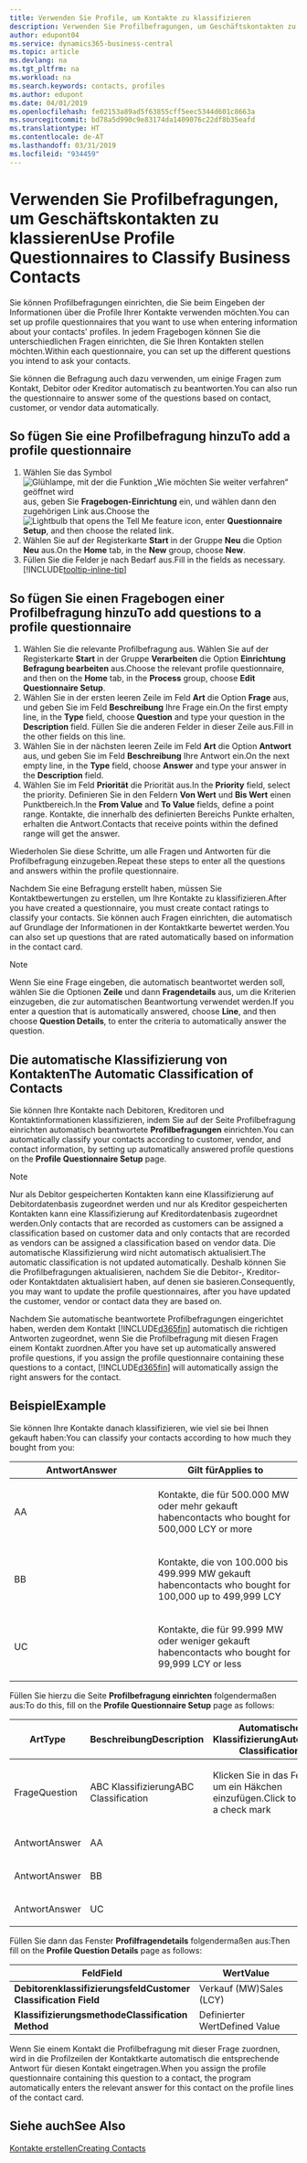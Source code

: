 ```yaml
---
title: Verwenden Sie Profile, um Kontakte zu klassifizieren
description: Verwenden Sie Profilbefragungen, um Geschäftskontakten zu klassieren
author: edupont04
ms.service: dynamics365-business-central
ms.topic: article
ms.devlang: na
ms.tgt_pltfrm: na
ms.workload: na
ms.search.keywords: contacts, profiles
ms.author: edupont
ms.date: 04/01/2019
ms.openlocfilehash: fe02153a89ad5f63855cff5eec5344d601c8663a
ms.sourcegitcommit: bd78a5d990c9e83174da1409076c22df8b35eafd
ms.translationtype: HT
ms.contentlocale: de-AT
ms.lasthandoff: 03/31/2019
ms.locfileid: "934459"
---
```

# <a name="use-profile-questionnaires-to-classify-business-contacts"></a><span data-ttu-id="c6d23-103">Verwenden Sie Profilbefragungen, um Geschäftskontakten zu klassieren</span><span class="sxs-lookup"><span data-stu-id="c6d23-103">Use Profile Questionnaires to Classify Business Contacts</span></span>
<span data-ttu-id="c6d23-104">Sie können Profilbefragungen einrichten, die Sie beim Eingeben der Informationen über die Profile Ihrer Kontakte verwenden möchten.</span><span class="sxs-lookup"><span data-stu-id="c6d23-104">You can set up profile questionnaires that you want to use when entering information about your contacts' profiles.</span></span> <span data-ttu-id="c6d23-105">In jedem Fragebogen können Sie die unterschiedlichen Fragen einrichten, die Sie Ihren Kontakten stellen möchten.</span><span class="sxs-lookup"><span data-stu-id="c6d23-105">Within each questionnaire, you can set up the different questions you intend to ask your contacts.</span></span>  

<span data-ttu-id="c6d23-106">Sie können die Befragung auch dazu verwenden, um einige Fragen zum Kontakt, Debitor oder Kreditor automatisch zu beantworten.</span><span class="sxs-lookup"><span data-stu-id="c6d23-106">You can also run the questionnaire to answer some of the questions based on contact, customer, or vendor data automatically.</span></span>  

## <a name="to-add-a-profile-questionnaire"></a><span data-ttu-id="c6d23-107">So fügen Sie eine Profilbefragung hinzu</span><span class="sxs-lookup"><span data-stu-id="c6d23-107">To add a profile questionnaire</span></span>
1.  <span data-ttu-id="c6d23-108">Wählen Sie das Symbol ![Glühlampe, mit der die Funktion „Wie möchten Sie weiter verfahren“ geöffnet wird](media/ui-search/search_small.png "Wie möchten Sie weiter verfahren?") aus, geben Sie **Fragebogen-Einrichtung** ein, und wählen dann den zugehörigen Link aus.</span><span class="sxs-lookup"><span data-stu-id="c6d23-108">Choose the ![Lightbulb that opens the Tell Me feature](media/ui-search/search_small.png "Tell me what you want to do") icon, enter **Questionnaire Setup**, and then choose the related link.</span></span>  
2.  <span data-ttu-id="c6d23-109">Wählen Sie auf der Registerkarte **Start** in der Gruppe **Neu** die Option **Neu** aus.</span><span class="sxs-lookup"><span data-stu-id="c6d23-109">On the **Home** tab, in the **New** group, choose **New**.</span></span>  
3.  <span data-ttu-id="c6d23-110">Füllen Sie die Felder je nach Bedarf aus.</span><span class="sxs-lookup"><span data-stu-id="c6d23-110">Fill in the fields as necessary.</span></span> [!INCLUDE[tooltip-inline-tip](includes/tooltip-inline-tip_md.md)]  

## <a name="to-add-questions-to-a-profile-questionnaire"></a><span data-ttu-id="c6d23-111">So fügen Sie einen Fragebogen einer Profilbefragung hinzu</span><span class="sxs-lookup"><span data-stu-id="c6d23-111">To add questions to a profile questionnaire</span></span>
1.  <span data-ttu-id="c6d23-112">Wählen Sie die relevante Profilbefragung aus. Wählen Sie auf der Registerkarte **Start** in der Gruppe **Verarbeiten** die Option **Einrichtung Befragung bearbeiten** aus.</span><span class="sxs-lookup"><span data-stu-id="c6d23-112">Choose the relevant profile questionnaire, and then on the **Home** tab, in the **Process** group, choose **Edit Questionnaire Setup**.</span></span>  
2.  <span data-ttu-id="c6d23-113">Wählen Sie in der ersten leeren Zeile im Feld **Art** die Option **Frage** aus, und geben Sie im Feld **Beschreibung** Ihre Frage ein.</span><span class="sxs-lookup"><span data-stu-id="c6d23-113">On the first empty line, in the **Type** field, choose **Question** and type your question in the **Description** field.</span></span> <span data-ttu-id="c6d23-114">Füllen Sie die anderen Felder in dieser Zeile aus.</span><span class="sxs-lookup"><span data-stu-id="c6d23-114">Fill in the other fields on this line.</span></span>  
3.  <span data-ttu-id="c6d23-115">Wählen Sie in der nächsten leeren Zeile im Feld **Art** die Option **Antwort** aus, und geben Sie im Feld **Beschreibung** Ihre Antwort ein.</span><span class="sxs-lookup"><span data-stu-id="c6d23-115">On the next empty line, in the **Type** field, choose **Answer** and type your answer in the **Description** field.</span></span>  
4.  <span data-ttu-id="c6d23-116">Wählen Sie im Feld **Priorität** die Priorität aus.</span><span class="sxs-lookup"><span data-stu-id="c6d23-116">In the **Priority** field, select the priority.</span></span> <span data-ttu-id="c6d23-117">Definieren Sie in den Feldern **Von Wert** und **Bis Wert** einen Punktbereich.</span><span class="sxs-lookup"><span data-stu-id="c6d23-117">In the **From Value** and **To Value** fields, define a point range.</span></span> <span data-ttu-id="c6d23-118">Kontakte, die innerhalb des definierten Bereichs Punkte erhalten, erhalten die Antwort.</span><span class="sxs-lookup"><span data-stu-id="c6d23-118">Contacts that receive points within the defined range will get the answer.</span></span>  

<span data-ttu-id="c6d23-119">Wiederholen Sie diese Schritte, um alle Fragen und Antworten für die Profilbefragung einzugeben.</span><span class="sxs-lookup"><span data-stu-id="c6d23-119">Repeat these steps to enter all the questions and answers within the profile questionnaire.</span></span>

<span data-ttu-id="c6d23-120">Nachdem Sie eine Befragung erstellt haben, müssen Sie Kontaktbewertungen zu erstellen, um Ihre Kontakte zu klassifizieren.</span><span class="sxs-lookup"><span data-stu-id="c6d23-120">After you have created a questionnaire, you must create contact ratings to classify your contacts.</span></span> <span data-ttu-id="c6d23-121">Sie können auch Fragen einrichten, die automatisch auf Grundlage der Informationen in der Kontaktkarte bewertet werden.</span><span class="sxs-lookup"><span data-stu-id="c6d23-121">You can also set up questions that are rated automatically based on information in the contact card.</span></span>  

> [!NOTE]
> <span data-ttu-id="c6d23-122">Wenn Sie eine Frage eingeben, die automatisch beantwortet werden soll, wählen Sie die Optionen <STRONG>Zeile</STRONG> und dann <STRONG>Fragendetails</STRONG> aus, um die Kriterien einzugeben, die zur automatischen Beantwortung verwendet werden.</span><span class="sxs-lookup"><span data-stu-id="c6d23-122">If you enter a question that is automatically answered, choose <STRONG>Line</STRONG>, and then choose <STRONG>Question Details</STRONG>, to enter the criteria to automatically answer the question.</span></span>

## <a name="the-automatic-classification-of-contacts"></a><span data-ttu-id="c6d23-123">Die automatische Klassifizierung von Kontakten</span><span class="sxs-lookup"><span data-stu-id="c6d23-123">The Automatic Classification of Contacts</span></span>
<span data-ttu-id="c6d23-124">Sie können Ihre Kontakte nach Debitoren, Kreditoren und Kontaktinformationen klassifizieren, indem Sie auf der Seite Profilbefragung einrichten automatisch beantwortete **Profilbefragungen** einrichten.</span><span class="sxs-lookup"><span data-stu-id="c6d23-124">You can automatically classify your contacts according to customer, vendor, and contact information, by setting up automatically answered profile questions on the **Profile Questionnaire Setup** page.</span></span>  

> [!NOTE]
> <span data-ttu-id="c6d23-125">Nur als Debitor gespeicherten Kontakten kann eine Klassifizierung auf Debitordatenbasis zugeordnet werden und nur als Kreditor gespeicherten Kontakten kann eine Klassifizierung auf Kreditordatenbasis zugeordnet werden.</span><span class="sxs-lookup"><span data-stu-id="c6d23-125">Only contacts that are recorded as customers can be assigned a classification based on customer data and only contacts that are recorded as vendors can be assigned a classification based on vendor data.</span></span> <span data-ttu-id="c6d23-126">Die automatische Klassifizierung wird nicht automatisch aktualisiert.</span><span class="sxs-lookup"><span data-stu-id="c6d23-126">The automatic classification is not updated automatically.</span></span> <span data-ttu-id="c6d23-127">Deshalb können Sie die Profilbefragungen aktualisieren, nachdem Sie die Debitor-, Kreditor- oder Kontaktdaten aktualisiert haben, auf denen sie basieren.</span><span class="sxs-lookup"><span data-stu-id="c6d23-127">Consequently, you may want to update the profile questionnaires, after you have updated the customer, vendor or contact data they are based on.</span></span>  

<span data-ttu-id="c6d23-128">Nachdem Sie automatische beantwortete Profilbefragungen eingerichtet haben, werden dem Kontakt [!INCLUDE[d365fin](includes/d365fin_md.md)] automatisch die richtigen Antworten zugeordnet, wenn Sie die Profilbefragung mit diesen Fragen einem Kontakt zuordnen.</span><span class="sxs-lookup"><span data-stu-id="c6d23-128">After you have set up automatically answered profile questions, if you assign the profile questionnaire containing these questions to a contact, [!INCLUDE[d365fin](includes/d365fin_md.md)] will automatically assign the right answers for the contact.</span></span>  

## <a name="example"></a><span data-ttu-id="c6d23-129">Beispiel</span><span class="sxs-lookup"><span data-stu-id="c6d23-129">Example</span></span>
<span data-ttu-id="c6d23-130">Sie können Ihre Kontakte danach klassifizieren, wie viel sie bei Ihnen gekauft haben:</span><span class="sxs-lookup"><span data-stu-id="c6d23-130">You can classify your contacts according to how much they bought from you:</span></span>

<table>
<colgroup>
<col style="width: 50%" />
<col style="width: 50%" />
</colgroup>
<thead>
<tr class="header">
<th><span data-ttu-id="c6d23-131"><strong>Antwort</strong></span><span class="sxs-lookup"><span data-stu-id="c6d23-131"><strong>Answer</strong></span></span></th>
<th><span data-ttu-id="c6d23-132"><strong>Gilt für</strong></span><span class="sxs-lookup"><span data-stu-id="c6d23-132"><strong>Applies to</strong></span></span></th>
</tr>
</thead>
<tbody>
<tr class="odd">
<td><p><span data-ttu-id="c6d23-133">A</span><span class="sxs-lookup"><span data-stu-id="c6d23-133">A</span></span></p></td>
<td><p><span data-ttu-id="c6d23-134">Kontakte, die für 500.000 MW oder mehr gekauft haben</span><span class="sxs-lookup"><span data-stu-id="c6d23-134">contacts who bought for 500,000 LCY or more</span></span></p></td>
</tr>
<tr class="even">
<td><p><span data-ttu-id="c6d23-135">B</span><span class="sxs-lookup"><span data-stu-id="c6d23-135">B</span></span></p></td>
<td><p><span data-ttu-id="c6d23-136">Kontakte, die von 100.000 bis 499.999 MW gekauft haben</span><span class="sxs-lookup"><span data-stu-id="c6d23-136">contacts who bought for 100,000 up to 499,999 LCY</span></span></p></td>
</tr>
<tr class="odd">
<td><p><span data-ttu-id="c6d23-137">U</span><span class="sxs-lookup"><span data-stu-id="c6d23-137">C</span></span></p></td>
<td><p><span data-ttu-id="c6d23-138">Kontakte, die für 99.999 MW oder weniger gekauft haben</span><span class="sxs-lookup"><span data-stu-id="c6d23-138">contacts who bought for 99,999 LCY or less</span></span></p></td>
</tr>
</tbody>
</table>

<span data-ttu-id="c6d23-139">Füllen Sie hierzu die Seite **Profilbefragung einrichten** folgendermaßen aus:</span><span class="sxs-lookup"><span data-stu-id="c6d23-139">To do this, fill on the **Profile Questionnaire Setup** page as follows:</span></span>


<table>
<colgroup>
<col style="width: 20%" />
<col style="width: 20%" />
<col style="width: 20%" />
<col style="width: 20%" />
<col style="width: 20%" />
</colgroup>
<thead>
<tr class="header">
<th><span data-ttu-id="c6d23-140"><strong>Art</strong></span><span class="sxs-lookup"><span data-stu-id="c6d23-140"><strong>Type</strong></span></span></th>
<th><span data-ttu-id="c6d23-141"><strong>Beschreibung</strong></span><span class="sxs-lookup"><span data-stu-id="c6d23-141"><strong>Description</strong></span></span></th>
<th><span data-ttu-id="c6d23-142"><strong>Automatische Klassifizierung</strong></span><span class="sxs-lookup"><span data-stu-id="c6d23-142"><strong>Automatic Classification</strong></span></span></th>
<th><span data-ttu-id="c6d23-143"><strong>Von Wert</strong></span><span class="sxs-lookup"><span data-stu-id="c6d23-143"><strong>From Value</strong></span></span></th>
<th><span data-ttu-id="c6d23-144"><strong>Bis Wert</strong></span><span class="sxs-lookup"><span data-stu-id="c6d23-144"><strong>To Value</strong></span></span></th>
</tr>
</thead>
<tbody>
<tr class="odd">
<td><p><span data-ttu-id="c6d23-145">Frage</span><span class="sxs-lookup"><span data-stu-id="c6d23-145">Question</span></span></p></td>
<td><p><span data-ttu-id="c6d23-146">ABC Klassifizierung</span><span class="sxs-lookup"><span data-stu-id="c6d23-146">ABC Classification</span></span></p></td>
<td><p><span data-ttu-id="c6d23-147">Klicken Sie in das Feld, um ein Häkchen einzufügen.</span><span class="sxs-lookup"><span data-stu-id="c6d23-147">Click to insert a check mark</span></span></p></td>
<td><p> </p></td>
<td><p> </p></td>
</tr>
<tr class="even">
<td><p><span data-ttu-id="c6d23-148">Antwort</span><span class="sxs-lookup"><span data-stu-id="c6d23-148">Answer</span></span></p></td>
<td><p><span data-ttu-id="c6d23-149">A</span><span class="sxs-lookup"><span data-stu-id="c6d23-149">A</span></span></p></td>
<td><p> </p></td>
<td><p><span data-ttu-id="c6d23-150">500.000</span><span class="sxs-lookup"><span data-stu-id="c6d23-150">500,000</span></span></p></td>
<td><p> </p></td>
</tr>
<tr class="odd">
<td><p><span data-ttu-id="c6d23-151">Antwort</span><span class="sxs-lookup"><span data-stu-id="c6d23-151">Answer</span></span></p></td>
<td><p><span data-ttu-id="c6d23-152">B</span><span class="sxs-lookup"><span data-stu-id="c6d23-152">B</span></span></p></td>
<td><p> </p></td>
<td><p><span data-ttu-id="c6d23-153">100,000</span><span class="sxs-lookup"><span data-stu-id="c6d23-153">100,000</span></span></p></td>
<td><p><span data-ttu-id="c6d23-154">499,999</span><span class="sxs-lookup"><span data-stu-id="c6d23-154">499,999</span></span></p></td>
</tr>
<tr class="even">
<td><p><span data-ttu-id="c6d23-155">Antwort</span><span class="sxs-lookup"><span data-stu-id="c6d23-155">Answer</span></span></p></td>
<td><p><span data-ttu-id="c6d23-156">U</span><span class="sxs-lookup"><span data-stu-id="c6d23-156">C</span></span></p></td>
<td><p> </p></td>
<td><p> </p></td>
<td><p><span data-ttu-id="c6d23-157">99,999</span><span class="sxs-lookup"><span data-stu-id="c6d23-157">99,999</span></span></p></td>
</tr>
</tbody>
</table>

<span data-ttu-id="c6d23-158">Füllen Sie dann das Fenster **Profilfragendetails** folgendermaßen aus:</span><span class="sxs-lookup"><span data-stu-id="c6d23-158">Then fill on the **Profile Question Details** page as follows:</span></span>
<table>
<colgroup>
<col style="width: 50%" />
<col style="width: 50%" />
</colgroup>
<thead>
<tr class="header">
<th><span data-ttu-id="c6d23-159"><strong>Feld</strong></span><span class="sxs-lookup"><span data-stu-id="c6d23-159"><strong>Field</strong></span></span></th>
<th><span data-ttu-id="c6d23-160"><strong>Wert</strong></span><span class="sxs-lookup"><span data-stu-id="c6d23-160"><strong>Value</strong></span></span></th>
</tr>
</thead>
<tbody>
<tr>
<td><span data-ttu-id="c6d23-161"><strong>Debitorenklassifizierungsfeld</strong></span><span class="sxs-lookup"><span data-stu-id="c6d23-161"><strong>Customer Classification Field</strong></span></span></td>
<td><span data-ttu-id="c6d23-162"><emphasis>Verkauf (MW)</emphasis></span><span class="sxs-lookup"><span data-stu-id="c6d23-162"><emphasis>Sales (LCY)</emphasis></span></span></td>
</tr>
<tr>
<td><span data-ttu-id="c6d23-163"><strong>Klassifizierungsmethode</strong></span><span class="sxs-lookup"><span data-stu-id="c6d23-163"><strong>Classification Method</strong></span></span></td>
<td><span data-ttu-id="c6d23-164"><emphasis>Definierter Wert</emphasis></span><span class="sxs-lookup"><span data-stu-id="c6d23-164"><emphasis>Defined Value</emphasis></span></span></td>
</tr>
</tbody>
</table>

<span data-ttu-id="c6d23-165">Wenn Sie einem Kontakt die Profilbefragung mit dieser Frage zuordnen, wird in die Profilzeilen der Kontaktkarte automatisch die entsprechende Antwort für diesen Kontakt eingetragen.</span><span class="sxs-lookup"><span data-stu-id="c6d23-165">When you assign the profile questionnaire containing this question to a contact, the program automatically enters the relevant answer for this contact on the profile lines of the contact card.</span></span>

## <a name="see-also"></a><span data-ttu-id="c6d23-166">Siehe auch</span><span class="sxs-lookup"><span data-stu-id="c6d23-166">See Also</span></span>
[<span data-ttu-id="c6d23-167">Kontakte erstellen</span><span class="sxs-lookup"><span data-stu-id="c6d23-167">Creating Contacts</span></span>](marketing-create-contact-companies.md)  

